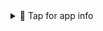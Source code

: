 <details>
<summary>📌 Tap for app info</summary>

# Recruitment Player Tool :soccer:


#### Progetto realizzato per il corso di Football Data Intelligence organizzato da Sics in collaborazione con Soccerment.


:bar_chart: Per la realizzazione dello stesso sono stati utilizzati 3 differenti dataset di elevata qualità:
- metriche tecniche (SICS)
- metriche avanzate (Soccerment)
- prestazione fisica (Skillcorner)
In aggiunta a questi e' stato eseguito inoltre dello scraping su:
- Transfermarket (per recuperare info della bio e le immagini )
- Capology (stipendio annuale + info) :bar_chart:

Per l' analisi sono state utilizzate tutte le metriche scalate e normalizzate su 90 minuti. Si e' optato inoltre per il non utilizzo dei portieri ( In ottica similarita' posseggono caratteristiche troppo differenti dai giocatori di movimento )

❗ 💡 Nota: I valori di similarità tra i giocatori sono stati calcolati basandosi strettamente su un 'output di tipo statistico sulle circa 300 features a disposizione per i giocatori

🐍 E' stata infatti condotta in primis un'analisi delle componenti principali (PCA) in modo da andare a ridurre la dimensionalità del campione. Successivamente il sistema di raccomandazione e' stato creato mediante una cluster analysis condotta tramite l'utilizzo di K-Means e della cosine similarity.

Per ulteriori informazioni :email: ecca13@hotmail.it


</details>
